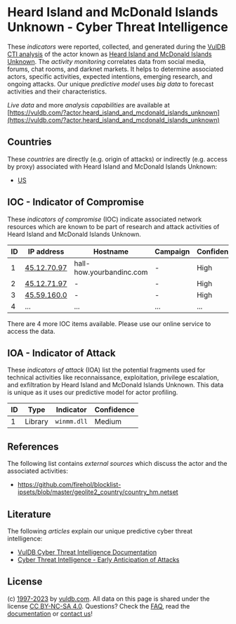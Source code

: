 # Heard Island and McDonald Islands Unknown - Cyber Threat Intelligence

These _indicators_ were reported, collected, and generated during the [VulDB CTI analysis](https://vuldb.com/?kb.cti) of the actor known as [Heard Island and McDonald Islands Unknown](https://vuldb.com/?actor.heard_island_and_mcdonald_islands_unknown). The _activity monitoring_ correlates data from social media, forums, chat rooms, and darknet markets. It helps to determine associated actors, specific activities, expected intentions, emerging research, and ongoing attacks. Our unique _predictive model_ uses _big data_ to forecast activities and their characteristics.

_Live data_ and more _analysis capabilities_ are available at [https://vuldb.com/?actor.heard_island_and_mcdonald_islands_unknown](https://vuldb.com/?actor.heard_island_and_mcdonald_islands_unknown)

## Countries

These _countries_ are directly (e.g. origin of attacks) or indirectly (e.g. access by proxy) associated with Heard Island and McDonald Islands Unknown:

* [US](https://vuldb.com/?country.us)

## IOC - Indicator of Compromise

These _indicators of compromise_ (IOC) indicate associated network resources which are known to be part of research and attack activities of Heard Island and McDonald Islands Unknown.

ID | IP address | Hostname | Campaign | Confidence
-- | ---------- | -------- | -------- | ----------
1 | [45.12.70.97](https://vuldb.com/?ip.45.12.70.97) | hall-how.yourbandinc.com | - | High
2 | [45.12.71.97](https://vuldb.com/?ip.45.12.71.97) | - | - | High
3 | [45.59.160.0](https://vuldb.com/?ip.45.59.160.0) | - | - | High
4 | ... | ... | ... | ...

There are 4 more IOC items available. Please use our online service to access the data.

## IOA - Indicator of Attack

These _indicators of attack_ (IOA) list the potential fragments used for technical activities like reconnaissance, exploitation, privilege escalation, and exfiltration by Heard Island and McDonald Islands Unknown. This data is unique as it uses our predictive model for actor profiling.

ID | Type | Indicator | Confidence
-- | ---- | --------- | ----------
1 | Library | `winmm.dll` | Medium

## References

The following list contains _external sources_ which discuss the actor and the associated activities:

* https://github.com/firehol/blocklist-ipsets/blob/master/geolite2_country/country_hm.netset

## Literature

The following _articles_ explain our unique predictive cyber threat intelligence:

* [VulDB Cyber Threat Intelligence Documentation](https://vuldb.com/?kb.cti)
* [Cyber Threat Intelligence - Early Anticipation of Attacks](https://www.scip.ch/en/?labs.20201022)

## License

(c) [1997-2023](https://vuldb.com/?kb.changelog) by [vuldb.com](https://vuldb.com/?kb.about). All data on this page is shared under the license [CC BY-NC-SA 4.0](https://creativecommons.org/licenses/by-nc-sa/4.0/). Questions? Check the [FAQ](https://vuldb.com/?kb.faq), read the [documentation](https://vuldb.com/?kb) or [contact us](https://vuldb.com/?contact)!
